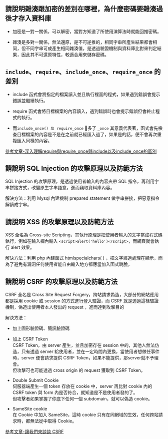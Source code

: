 ## 請說明雜湊跟加密的差別在哪裡，為什麼密碼要雜湊過後才存入資料庫
* 加密是一對一關係，可以解密，當對方知道了所使用演算法時就能回推密碼。  

* 雜湊是多對一關係，無法還原，是不可逆推的，相同字串所產生結果都會相同，但不同字串可成產生相同雜湊值，是透過驗證機制與資料庫比對來判定結果，因此其不可還原特性，較適合用來儲存密碼。

## `include`、`require`、`include_once`、`require_once` 的差別
* include 函式會將指定的檔案讀入並且執行裡面的程式，如果遇到錯誤會提示錯誤並繼續執行。
* require 函式會將目標檔案的內容讀入，遇到錯誤時也會提示錯誤但會終止程式的執行。

* 而`include_once() 及 require_once` 多了 `_once` 其意義代表著，函式會先檢查目標檔案的內容是不是在之前就已經匯入過了，如果是的話，便不會再次重複匯入同樣的內容。

[參考文章-深入理解require與require_once與include以及include_once的區別](https://codertw.com/%E7%A8%8B%E5%BC%8F%E8%AA%9E%E8%A8%80/239900/)
## 請說明 SQL Injection 的攻擊原理以及防範方法
SQL Injection 的攻擊原理，是透過使用者輸入的內容夾帶 SQL 指令，再利用字串拼接方式，改變原生字串語意，進而竊取資料庫內容。

解決方法：利用 Mysql 內建機制 prepared statement 做字串拼接，把惡意指令解讀成字串。

##  請說明 XSS 的攻擊原理以及防範方法
XSS 全名為 Cross-site Scripting，其執行原理是把使用者輸入的文字當成程式碼執行，例如在輸入欄內輸入 `<script>alert('hello')</script>`，而網頁就會執行 alert 效果。

解決方法：利用 php 內建函式 htmlspecialchars( ) ，把文字經過處理在顯示，而為了避免有漏洞任何使用者能自由輸入地方都應當加入函式跳脫。
## 請說明 CSRF 的攻擊原理以及防範方法
CSRF 全名是 Cross Site Request Forgery，跨站請求偽造，大部分的網站應用都是採用 cookie 或 session 的方式進行登入驗證，而 CSRF 就是透過這樣驗證機制，偽造出使用者本人發出的 request ，進而達到攻擊目的

解決方法：
* 加上圖形驗證碼、簡訊驗證碼

* 加上 CSRF Token  
CSRF Token，由 server 產生，並且加密存在 session 中的，其他人無法仿造，只有透過 server 給使用者，並在一定時間內更換，當使用者想做任事件時，server 便會請求提供 CSRF Token，如果不能提供，那server就不予理會。  
但攻擊可也可能透過 cross origin 的 request 獲取到 CSRF Token。

* Double Submit Cookie  
伺服器端產生一個 token 存放在 cookie 中，server 再比對 cookie 內的 CSRF token 與 form 內是否符合，就知道是不是使用者發的了。  
但攻擊者如果掌握了你底下任何一個 subdomain，就可以偽造 cookie。

* SameSite cookie  
在 Cookie 中加入 SameSite，這時 cookie 只有在同網域的生效，任何跨站請求時，都無法從中取得 Cookie。


[參考文章-讓我們來談談 CSRF](https://blog.techbridge.cc/2017/02/25/csrf-introduction/)